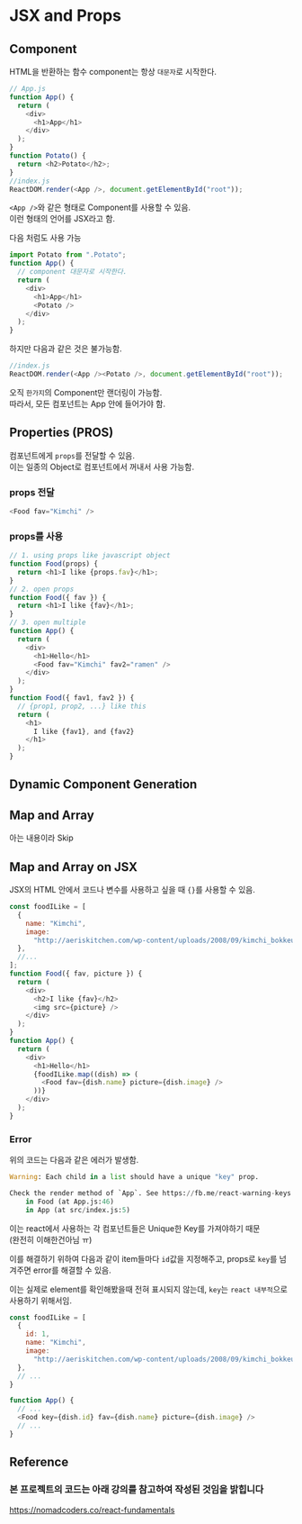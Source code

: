 # JSX and Props

## Component

HTML을 반환하는 함수
component는 항상 `대문자`로 시작한다.

```javascript
// App.js
function App() {
  return (
    <div>
      <h1>App</h1>
    </div>
  );
}
function Potato() {
  return <h2>Potato</h2>;
}
//index.js
ReactDOM.render(<App />, document.getElementById("root"));
```

`<App />`와 같은 형태로 Component를 사용할 수 있음.  
이런 형태의 언어를 JSX라고 함.

다음 처럼도 사용 가능

```javascript
import Potato from ".Potato";
function App() {
  // component 대문자로 시작한다.
  return (
    <div>
      <h1>App</h1>
      <Potato />
    </div>
  );
}
```

하지만 다음과 같은 것은 불가능함.

```javascript
//index.js
ReactDOM.render(<App /><Potato />, document.getElementById("root"));
```

오직 `한가지`의 Component만 랜더링이 가능함.  
따라서, 모든 컴포넌트는 App 안에 들어가야 함.

## Properties (PROS)

컴포넌트에게 `props`를 전달할 수 있음.  
이는 일종의 Object로 컴포넌트에서 꺼내서 사용 가능함.

### props 전달

```javascript
<Food fav="Kimchi" />
```

### props를 사용

```javascript
// 1. using props like javascript object
function Food(props) {
  return <h1>I like {props.fav}</h1>;
}
// 2. open props
function Food({ fav }) {
  return <h1>I like {fav}</h1>;
}
// 3. open multiple
function App() {
  return (
    <div>
      <h1>Hello</h1>
      <Food fav="Kimchi" fav2="ramen" />
    </div>
  );
}
function Food({ fav1, fav2 }) {
  // {prop1, prop2, ...} like this
  return (
    <h1>
      I like {fav1}, and {fav2}
    </h1>
  );
}
```

## Dynamic Component Generation

## Map and Array

아는 내용이라 Skip

## Map and Array on JSX

JSX의 HTML 안에서 코드나 변수를 사용하고 싶을 때 `{}`를 사용할 수 있음.

```javascript
const foodILike = [
  {
    name: "Kimchi",
    image:
      "http://aeriskitchen.com/wp-content/uploads/2008/09/kimchi_bokkeumbap_02-.jpg",
  },
  //...
];
function Food({ fav, picture }) {
  return (
    <div>
      <h2>I like {fav}</h2>
      <img src={picture} />
    </div>
  );
}
function App() {
  return (
    <div>
      <h1>Hello</h1>
      {foodILike.map((dish) => (
        <Food fav={dish.name} picture={dish.image} />
      ))}
    </div>
  );
}
```

### Error

위의 코드는 다음과 같은 에러가 발생함.

```python
Warning: Each child in a list should have a unique "key" prop.

Check the render method of `App`. See https://fb.me/react-warning-keys for more information.
    in Food (at App.js:46)
    in App (at src/index.js:5)
```

이는 react에서 사용하는 각 컴포넌트들은 Unique한 Key를 가져야하기 때문  
(완전히 이해한건아님 ㅠ)

이를 해결하기 위하여 다음과 같이 item들마다 `id`값을 지정해주고, props로 `key`를 넘겨주면 error를 해결할 수 있음.

이는 실제로 element를 확인해봤을때 전혀 표시되지 않는데, `key`는 `react 내부적`으로 사용하기 위해서임.

```javascript
const foodILike = [
  {
    id: 1,
    name: "Kimchi",
    image:
      "http://aeriskitchen.com/wp-content/uploads/2008/09/kimchi_bokkeumbap_02-.jpg",
  },
  // ...
}

function App() {
  // ...
  <Food key={dish.id} fav={dish.name} picture={dish.image} />
  // ...
}
```

## Reference

### 본 프로젝트의 코드는 아래 강의를 참고하여 작성된 것임을 밝힙니다

<https://nomadcoders.co/react-fundamentals>
